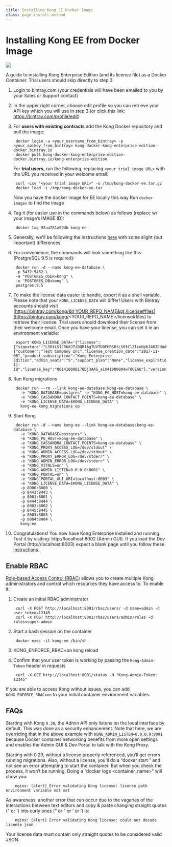 ```yaml
---
title: Installing Kong EE Docker Image
class: page-install-method
---
```


# Installing Kong EE from Docker Image

<img src="/assets/images/distributions/docker.svg"/>

A guide to installing Kong Enterprise Edition (and its license file) as a Docker Container. Trial users should skip directly to step 3.

1. Login to bintray.com (your credentials will have been emailed to you by your Sales or Support contact)

2. In the upper right corner, choose edit profile so you can retrieve your API key which you will use in step 3 (or click this link: https://bintray.com/profile/edit)

3. For **users with existing contracts** add the Kong Docker repository and pull the image:

        docker login -u <your_username_from_bintray> -p <your_apikey_from_bintray> kong-docker-kong-enterprise-edition-docker.bintray.io
        docker pull kong-docker-kong-enterprise-edition-docker.bintray.io/kong-enterprise-edition

    For **trial users**, run the following, replacing `<your trial image URL>` with the URL you received in your welcome email:

        curl -Lsv "<your trial image URL>" -o /tmp/kong-docker-ee.tar.gz
        docker load -i /tmp/kong-docker-ee.tar


    Now you have the docker image for EE locally this way
    Run `docker images` to find the image

4. Tag it (for easier use in the commands below) as follows (replace w/ your image’s IMAGE ID):
        
        docker tag 92aa781a99db kong-ee

5. Generally, we'll be following the instructions [here](/install/docker/) with some slight (but important) differences

6. For convenience, the commands will look something like this (PostgreSQL 9.5 is required):

        docker run -d --name kong-ee-database \
        -p 5432:5432 \
        -e "POSTGRES_USER=kong" \
        -e "POSTGRES_DB=kong" \
        postgres:9.5

7. To make the license data easier to handle, export it as a shell variable. Please note that your `KONG_LICENSE_DATA` will differ! Users with Bintray accounts should visit [https://bintray.com/kong/&lt;YOUR_REPO_NAME&gt;/license#files](https://bintray.com/kong/<YOUR_REPO_NAME>/license#files) to retrieve their license. Trial users should download their license from their welcome email. Once you have your license, you can set it in an environment variable:

        export KONG_LICENSE_DATA='{"license":{"signature":"LS0tLS1CRUdJTiBQR1AgTUVTU0FHRS0tLS0tClZlcnNpb246IEdudVBHIHYyCgpvd0did012TXdDSFdzMTVuUWw3dHhLK01wOTJTR0tLWVc3UU16WTBTVTVNc2toSVREWk1OTFEzVExJek1MY3dTCjA0ek1UVk1OREEwc2pRM04wOHpNalZKVHpOTE1EWk9TVTFLTXpRMVRVNHpTRXMzTjA0d056VXdUTytKWUdNUTQKR05oWW1VQ21NWEJ4Q3NDc3lMQmorTVBmOFhyWmZkNkNqVnJidmkyLzZ6THhzcitBclZtcFZWdnN1K1NiKzFhbgozcjNCeUxCZzdZOVdFL2FYQXJ0NG5lcmVpa2tZS1ozMlNlbGQvMm5iYkRzcmdlWFQzek1BQUE9PQo9b1VnSgotLS0tLUVORCBQR1AgTUVTU0FHRS0tLS0tCg=","payload":{"customer":"Test Company Inc","license_creation_date":"2017-11-08","product_subscription":"Kong Enterprise Edition","admin_seats":"5","support_plan":"None","license_expiration_date":"2017-11-10","license_key":"00141000017ODj3AAG_a1V41000004wT0OEAU"},"version":1}}'

8. Run Kong migrations

        docker run --rm --link kong-ee-database:kong-ee-database \
          -e "KONG_DATABASE=postgres" -e "KONG_PG_HOST=kong-ee-database" \
          -e "KONG_CASSANDRA_CONTACT_POINTS=kong-ee-database" \
          -e "KONG_LICENSE_DATA=$KONG_LICENSE_DATA" \
          kong-ee kong migrations up

9. Start Kong

        docker run -d --name kong-ee --link kong-ee-database:kong-ee-database \
          -e "KONG_DATABASE=postgres" \
          -e "KONG_PG_HOST=kong-ee-database" \
          -e "KONG_CASSANDRA_CONTACT_POINTS=kong-ee-database" \
          -e "KONG_PROXY_ACCESS_LOG=/dev/stdout" \
          -e "KONG_ADMIN_ACCESS_LOG=/dev/stdout" \
          -e "KONG_PROXY_ERROR_LOG=/dev/stderr" \
          -e "KONG_ADMIN_ERROR_LOG=/dev/stderr" \
          -e "KONG_VITALS=on" \
          -e "KONG_ADMIN_LISTEN=0.0.0.0:8001" \
          -e "KONG_PORTAL=on" \
          -e "KONG_PORTAL_GUI_URI=localhost:8003" \
          -e "KONG_LICENSE_DATA=$KONG_LICENSE_DATA" \
          -p 8000:8000 \
          -p 8443:8443 \
          -p 8001:8001 \
          -p 8444:8444 \
          -p 8002:8002 \
          -p 8445:8445 \
          -p 8003:8003 \
          -p 8004:8004 \
          kong-ee

10. Congratulations! You now have Kong Enterprise installed and running. Test it by visiting: http://localhost:8002 (Admin GUI). If you load the Dev Portal (http://localhost:8003) expect a blank page until you follow these [instructions.](/docs/enterprise/{{page.kong_version}}/introduction/)

## Enable RBAC

[Role-based Access Control (RBAC)](https://getkong.org/docs/enterprise/latest/setting-up-admin-api-rbac/) allows you to create multiple Kong administrators and control which resources they have access to. To enable it:

1. Create an initial RBAC administrator

        curl -X POST http://localhost:8001/rbac/users/ -d name=admin -d user_token=12345
        curl -X POST http://localhost:8001/rbac/users/admin/roles -d roles=super-admin


2. Start a bash session on the container
        
        docker exec -it kong-ee /bin/sh

3. KONG_ENFORCE_RBAC=on kong reload
4. Confirm that your user token is working by passing the `Kong-Admin-Token` header in requests
        
        curl -X GET http://localhost:8001/status -H "Kong-Admin-Token: 12345"

If you are able to access Kong without issues, you can add `KONG_ENFORCE_RBAC=on` to your initial container environment variables.

## FAQs

Starting with Kong `0.30`, the Admin API only listens on the local interface by default. This was done as a security enhancement. Note that here, we are overriding that in the above example with `KONG_ADMIN_LISTEN=0.0.0.0:8001` because Docker container networking benefits from more open settings and enables the Admin GUI & Dev Portal to talk with the Kong Proxy.

Starting with 0.29, without a license properly referenced, you’ll get errors running migrations. Also, without a license, you'll do a “docker start <name>” and not see an error attempting to start the container. But when you check the process, it won’t be running. Doing a “docker logs <container_name>” will show you:

        nginx: [alert] Error validating Kong license: license path environment variable not set

As awareness, another error that can occur due to the vagaries of the interactions between text editors and copy & paste changing straight quotes (" or ') into curly ones (“ or ” or ’ or ‘) is:

        nginx: [alert] Error validating Kong license: could not decode license json

Your license data must contain only straight quotes to be considered valid JSON.
